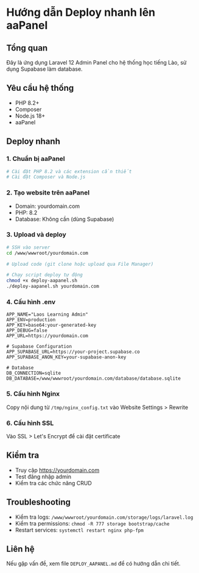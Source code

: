 # Hướng dẫn Deploy nhanh lên aaPanel

## Tổng quan
Đây là ứng dụng Laravel 12 Admin Panel cho hệ thống học tiếng Lào, sử dụng Supabase làm database.

## Yêu cầu hệ thống
- PHP 8.2+
- Composer
- Node.js 18+
- aaPanel

## Deploy nhanh

### 1. Chuẩn bị aaPanel
```bash
# Cài đặt PHP 8.2 và các extension cần thiết
# Cài đặt Composer và Node.js
```

### 2. Tạo website trên aaPanel
- Domain: yourdomain.com
- PHP: 8.2
- Database: Không cần (dùng Supabase)

### 3. Upload và deploy
```bash
# SSH vào server
cd /www/wwwroot/yourdomain.com

# Upload code (git clone hoặc upload qua File Manager)

# Chạy script deploy tự động
chmod +x deploy-aapanel.sh
./deploy-aapanel.sh yourdomain.com
```

### 4. Cấu hình .env
```env
APP_NAME="Laos Learning Admin"
APP_ENV=production
APP_KEY=base64:your-generated-key
APP_DEBUG=false
APP_URL=https://yourdomain.com

# Supabase Configuration
APP_SUPABASE_URL=https://your-project.supabase.co
APP_SUPABASE_ANON_KEY=your-supabase-anon-key

# Database
DB_CONNECTION=sqlite
DB_DATABASE=/www/wwwroot/yourdomain.com/database/database.sqlite
```

### 5. Cấu hình Nginx
Copy nội dung từ `/tmp/nginx_config.txt` vào Website Settings > Rewrite

### 6. Cấu hình SSL
Vào SSL > Let's Encrypt để cài đặt certificate

## Kiểm tra
- Truy cập https://yourdomain.com
- Test đăng nhập admin
- Kiểm tra các chức năng CRUD

## Troubleshooting
- Kiểm tra logs: `/www/wwwroot/yourdomain.com/storage/logs/laravel.log`
- Kiểm tra permissions: `chmod -R 777 storage bootstrap/cache`
- Restart services: `systemctl restart nginx php-fpm`

## Liên hệ
Nếu gặp vấn đề, xem file `DEPLOY_AAPANEL.md` để có hướng dẫn chi tiết. 